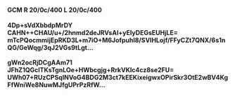 #### GCM R 20/0c/400 L 20/0c/400
**4Dp+sVdXbbdpMrDY**<br/>**CAHN++CHAU/u+/2hnmd2deJRVsAI+yEIyDEGsEUHjLE=**<br/>**mTcPQocmmijEpRKD3L+m7iO+M6Jofpuhl8/SVlHLojf/FFyCZt7QNX/6s1nQG/GeWqg/3qJ2VGs9tLgt...**<br/><br/>
**gWn2ocRjDCgAAm71**<br/>**JFhZ1QGclTKsTgnLOe+HWbcgjg+RrkVKlc4cz8se2FU=**<br/>**UWh07+RUzCPSqlNVoG4BDG2M3ct7kEEKixeigwxOPirSkr3OtE2wBV4KgFfWniWe8NuwMJfgUPrPzRfW...**